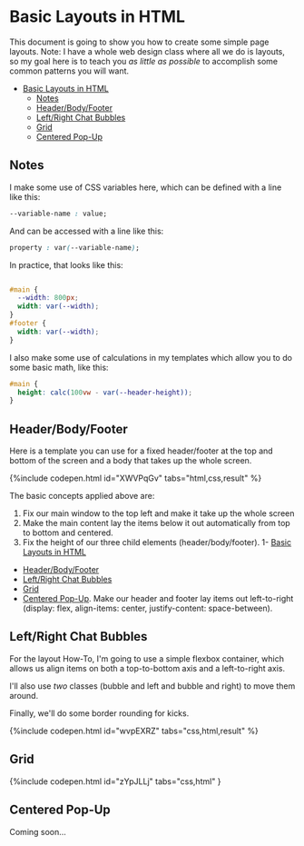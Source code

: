 # Basic Layouts in HTML

This document is going to show you how to create some simple page layouts. Note: I have a whole web design class where all we do is layouts, so my goal here is to teach you *as little as possible* to accomplish some common patterns you will want.


- [Basic Layouts in HTML](#basic-layouts-in-html)
  - [Notes](#notes)
  - [Header/Body/Footer](#headerbodyfooter)
  - [Left/Right Chat Bubbles](#leftright-chat-bubbles)
  - [Grid](#grid)
  - [Centered Pop-Up](#centered-pop-up)
  
## Notes
I make some use of CSS variables here, which can be defined with a line like this:
```css
--variable-name : value;
```

And can be accessed with a line like this:

```css
property : var(--variable-name);
```

In practice, that looks like this:

```css

#main {
  --width: 800px;
  width: var(--width);
}
#footer {
  width: var(--width);
}
```

I also make some use of calculations in my templates which allow you to do some basic math, like this:

```css
#main {
  height: calc(100vw - var(--header-height));
}
```

## Header/Body/Footer

Here is a template you can use for a fixed header/footer at the top and bottom of the screen and a body that takes up the whole screen.

{%include codepen.html id="XWVPqGv" tabs="html,css,result" %}

The basic concepts applied above are:

1. Fix our main window to the top left and make it take up the whole screen
1. Make the main content lay the items below it out automatically from top to bottom and centered.
1. Fix the height of our three child elements (header/body/footer).
1- [Basic Layouts in HTML](#basic-layouts-in-html)
  - [Header/Body/Footer](#headerbodyfooter)
  - [Left/Right Chat Bubbles](#leftright-chat-bubbles)
  - [Grid](#grid)
  - [Centered Pop-Up](#centered-pop-up). Make our header and footer lay items out left-to-right (display: flex, align-items: center, justify-content: space-between).


## Left/Right Chat Bubbles

For the layout How-To, I'm going to use a simple flexbox container, which allows us align items on both a top-to-bottom axis and a left-to-right axis.

I'll also use *two* classes (bubble and left and bubble and right) to move them around.

Finally, we'll do some border rounding for kicks.

{%include codepen.html id="wvpEXRZ" tabs="css,html,result" %}

## Grid

{%include codepen.html id="zYpJLLj" tabs="css,html" }

## Centered Pop-Up
Coming soon...
